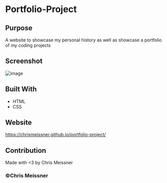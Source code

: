 # Portfolio-Project

## Purpose
A website to showcase my personal history as well as showcase a portfolio of my coding projects

## Screenshot
![image](https://user-images.githubusercontent.com/69017427/96154066-a982be80-0ecb-11eb-8c1a-b4537619a094.png)

## Built With
* HTML
* CSS

## Website
https://chrismeissner.github.io/portfolio-project/

## Contribution
Made with <3 by Chris Meissner


### &copy;Chris Meissner
